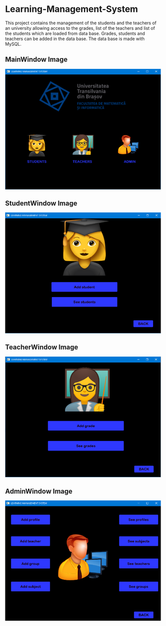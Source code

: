 # Learning-Management-System
This project contains the management of the students and the teachers of an university allowing access to the grades, list of the teachers and list of the students which are loaded from data base. Grades, students and teachers can be added in the data base. The data base is made with MySQL.

## MainWindow Image
![MainWindow Image](MIP/images/MainWindow.png)
## StudentWindow Image
![StudentWindow Image](MIP/images/StudentWindow.png)
## TeacherWindow Image
![TeacherWindow Image](MIP/images/TeacherWindow.png)
## AdminWindow Image
![AdminWindow Image](MIP/images/AdminWindow.png)

